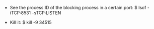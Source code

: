 - See the process ID of the blocking process in a certain port:
$ lsof -iTCP:8531 -sTCP:LISTEN


- Kill it:
$ kill -9 34515

